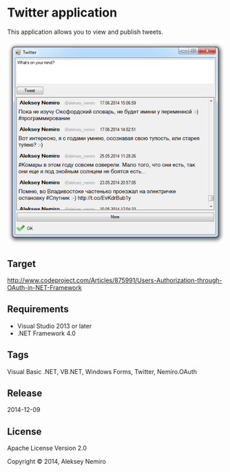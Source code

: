 ﻿# Twitter application

This application allows you to view and publish tweets.

![Twitter application](preview.png)

## Target

http://www.codeproject.com/Articles/875991/Users-Authorization-through-OAuth-in-NET-Framework

## Requirements

* Visual Studio 2013 or later
* .NET Framework 4.0

## Tags 

Visual Basic .NET, VB.NET, Windows Forms, Twitter, Nemiro.OAuth

## Release

2014-12-09

## License

Apache License Version 2.0

Copyright © 2014, Aleksey Nemiro